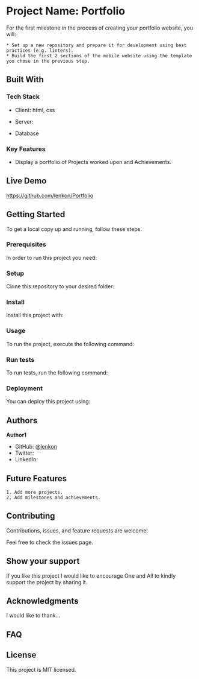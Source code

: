 # Project Name: Portfolio

For the first milestone in the process of creating your portfolio website, you will:

    * Set up a new repository and prepare it for development using best practices (e.g. linters).
    * Build the first 2 sections of the mobile website using the template you chose in the previous step.

## Built With
 
### Tech Stack

* Client: html, css

* Server:
    
* Database

### Key Features

* Display a portfolio of Projects worked upon and Achievements.

## Live Demo
https://github.com/lenkon/Portfolio

## Getting Started

To get a local copy up and running, follow these steps.

### Prerequisites

In order to run this project you need:

### Setup

Clone this repository to your desired folder:

### Install

Install this project with:

### Usage

To run the project, execute the following command:

### Run tests

To run tests, run the following command:

### Deployment

You can deploy this project using:

## Authors

**Author1**

- GitHub: [@lenkon](https://github.com/lenkon)
- Twitter: 
- LinkedIn: 

## Future Features

    1. Add more projects.
    2. Add milestones and achievements.

## Contributing

Contributions, issues, and feature requests are welcome!

Feel free to check the issues page.

## Show your support

If you like this project I would like to encourage One and All to kindly support the project by sharing it.

## Acknowledgments

I would like to thank...

## FAQ

## License

This project is MIT licensed.